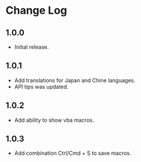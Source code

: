 # Change Log

## 1.0.0

* Initial release.

## 1.0.1

* Add translations for Japan and Chine languages.
* API tips was updated.

## 1.0.2

* Add ability to show vba macros.

## 1.0.3

* Add combination Ctrl/Cmd + S to save macros.